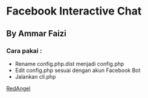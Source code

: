 # Facebook Interactive Chat
## By Ammar Faizi
### Cara pakai : 
- Rename config.php.dist menjadi config.php
- Edit config.php sesuai dengan akun Facebook Bot
- Jalankan cli.php


<a href="https://www.redangel.cf">RedAngel</a>
